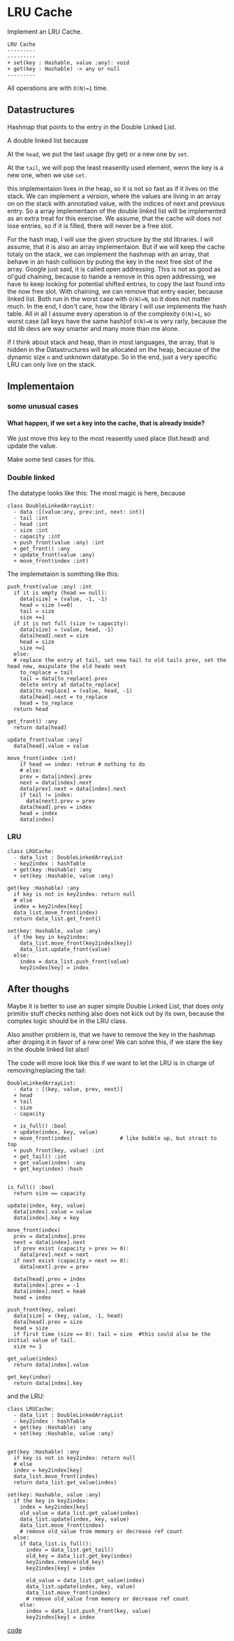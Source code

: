 # LRU Cache

Implement an LRU Cache.

```uml
LRU Cache
---------
---------
+ set(key : Hashable, value :any): void
+ get(key : Hashable) -> any or null
---------
```

All operations are with `O(N)=1` time.

## Datastructures

Hashmap that points to the entry in the Double Linked List.

A double linked list because

At the `head`, we put the last usage (by get) or a new one by `set`.

At the `tail`, we will pop the least reasently used element, wenn the key is a new one, when we use `set`.

this implementaion lives in the heap, so it is not so fast as if it lives on the stack. We can implement a version, where the values are living in an array on on the stack with annotatied value, with the indices of next and previous entry. So a array implementaon of the double linked list will be implemented as an extra treat for this exercise. We assume, that the cache will does not lose entries, so if it is filled, there will never be a free slot.

For the hash map, I will use the given structure by the std libraries. I will assume, that it is also an array implementaion. But if we will keep the cache totaly on the stack, we can implement the hashmap with an array, that behave in an hash collision by puting the key in the next free slot of the array. Google just said, it is called open addressing. This is not as good as ol'gud chaining, because to hande a remove in this open addressing, we have to keep looking for potential shifted entries, to copy the last found into the now free slot. With chaining, we can remove that entry easier, because linked list. Both run in the worst case with `O(N)=N`, so it does not matter much. In the end, I don't care, how the library I will use implements the hash table.
All in all I assume every operation is of the complexity `O(N)=1`, so worst case (all keys have the same hash)of `O(N)=N` is very rarly, because the std lib devs are way smarter and many more than me alone.

If I think about stack and heap, than in most languages, the array, that is hidden in the Datastructures will be allocated on the heap, because of the dynamic size `n` and unknown datatype. So in the end, just a very specific LRU can only live on the stack.

## Implementaion

### some unusual cases

#### What happen, if we set a key into the cache, that is already inside?

We just move this key to the most reasently used place (list.head) and update the value.

Make some test cases for this.

### Double linked

The datatype looks like this:
The most magic is here, because

```pseude
class DoubleLinkedArrayList:
  - data :[(value:any, prev:int, next: int)]
  - tail :int
  - head :int
  - size :int
  - capacity :int
  + push_front(value :any) :int
  + get_front() :any
  + update_front(value :any)
  + move_front(index :int)
```

The implemetaion is somthing like this:

```pseudo
push_front(value :any) :int
  if it is empty (head == null):
    data[size] = (value, -1, -1)
    head = size (==0)
    tail = size
    size +=1
  if it is not full (size != capacity):
    data[size] = (value, head, -1)
    data[head].next = size
    head = size
    size +=1
  else: 
  # replace the entry at tail, set new tail to old tails prev, set the head new, maipulate the old heads next
    to_replace = tail
    tail = data[to_replace].prev
    delete entry at data[to_replace]
    data[to_replace] = (value, head, -1)
    data[head].next = to_replace
    head = to_replace
  return head

get_front() :any
  return data[head]

update_front(value :any)
  data[head].value = value

move_front(index :int) 
    if head == index: retrun # nothing to do
    # else:
    prev = data[index].prev
    next = data[index].next
    data[prev].next = data[index].next
    if tail != index: 
      data[next].prev = prev
    data[head].prev = index
    head = index
    data[index]
```

### LRU

```pseudo
class LRUCache:
  - data_list : DoubleLinkedArrayList
  - key2index : hashTable 
  + get(key :Hashable) :any
  + set(key :Hashable, value :any)
```

```pseudo
get(key :Hashable) :any
  if key is not in key2index: return null
  # else
  index = key2index[key]
  data_list.move_front(index)
  return data_list.get_front()

set(key: Hashable, value :any)
  if the key in key2index:
    data_list.move_front(key2index[key])
    data_list.update_front(value)
  else:
    index = data_list.push_front(value)
    key2index[key] = index
```

## After thoughs

Maybe it is better to use an super simple Double Linked List, that does only primitiv stuff checks nothing also does not kick out by its own, because the complex logic should be in the LRU class.

Also another problem is, that we have to remove the key in the hashmap after droping it in favor of a new one! We can solve this, if we stare the key in the double linked list also!

The code will more look like this if we want to let the LRU is in charge of removing/replacing the tail:

```pseudo
DoubleLinkedArrayList:
  - data : [(key, value, prev, next)]
  + head
  + tail
  - size
  - capacity

  + is_full() :bool
  + update(index, key, value)
  + move_front(index)               # like bubble up, but strait to top
  + push_front(key, value) :int
  + get_tail() :int
  + get_value(index) :any
  + get_key(index) :hash


is_full() :bool
  return size == capacity

update(index, key, value)
  data[index].value = value
  data[index].key = key

move_front(index)
  prev = data[index].prev
  next = data[index].next
  if prev exist (capacity > prev >= 0):
    data[prev].next = next
  if next exist (capacity > next >= 0):
    data[next].prev = prev
  
  data[head].prev = index
  data[index].prev = -1
  data[index].next = head
  head = index

push_front(key, value)
  data[size] = (key, value, -1, head)
  data[head].prev = size
  head = size
  if first time (size == 0): tail = size  #this could also be the initial value of tail.
  size += 1

get_value(index)
  return data[index].value

get_key(index)
  return data[index].key
```

and the LRU:

```pseudo
class LRUCache:
  - data_list : DoubleLinkedArrayList
  - key2index : hashTable 
  + get(key :Hashable) :any
  + set(key :Hashable, value :any)


get(key :Hashable) :any
  if key is not in key2index: return null
  # else
  index = key2index[key]
  data_list.move_front(index)
  return data_list.get_value(index)

set(key: Hashable, value :any)
  if the key in key2index:
    index = key2index[key]
    old_value = data_list.get_value(index)
    data_list.update(index, key, value)
    data_list.move_front(index)
    # remove old_value from memory or decrease ref count
  else:
    if data_list.is_full():
      index = data_list.get_tail()
      old_key = data_list.get_key(index)
      key2index.remove(old_key)
      key2index[key] = index

      old_value = data_list.get_value(index)
      data_list.update(index, key, value)
      data_list.move_front(index)
      # remove old_value from memory or decrease ref count
    else:
      index = data_list.push_front(key, value)
      key2index[key] = index
```

[code](solution.py)
